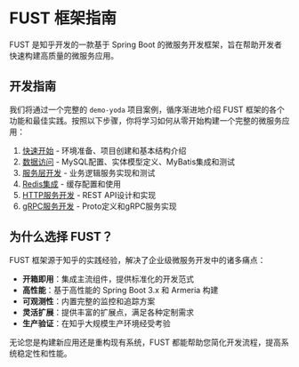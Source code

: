 # FUST 框架指南

FUST 是知乎开发的一款基于 Spring Boot 的微服务开发框架，旨在帮助开发者快速构建高质量的微服务应用。

## 开发指南

我们将通过一个完整的 `demo-yoda` 项目案例，循序渐进地介绍 FUST 框架的各个功能和最佳实践。按照以下步骤，你将学习如何从零开始构建一个完整的微服务应用：

1. [快速开始](./getting-started.md) - 环境准备、项目创建和基本结构介绍
2. [数据访问](./data-access.md) - MySQL配置、实体模型定义、MyBatis集成和测试
3. [服务层开发](./service-layer.md) - 业务逻辑服务实现和测试
4. [Redis集成](./redis-integration.md) - 缓存配置和使用
5. [HTTP服务开发](./http-service.md) - REST API设计和实现
6. [gRPC服务开发](./grpc-service.md) - Proto定义和gRPC服务实现

## 为什么选择 FUST？

FUST 框架源于知乎的实践经验，解决了企业级微服务开发中的诸多痛点：

- **开箱即用**：集成主流组件，提供标准化的开发范式
- **高性能**：基于高性能的 Spring Boot 3.x 和 Armeria 构建
- **可观测性**：内置完整的监控和追踪方案
- **灵活扩展**：提供丰富的扩展点，满足各种定制需求
- **生产验证**：在知乎大规模生产环境经受考验

无论您是构建新应用还是重构现有系统，FUST 都能帮助您简化开发流程，提高系统稳定性和性能。
